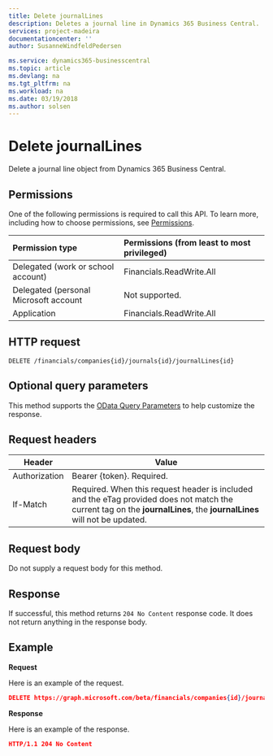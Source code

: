 ```yaml
---
title: Delete journalLines 
description: Deletes a journal line in Dynamics 365 Business Central.
services: project-madeira
documentationcenter: ''
author: SusanneWindfeldPedersen

ms.service: dynamics365-businesscentral
ms.topic: article
ms.devlang: na
ms.tgt_pltfrm: na
ms.workload: na
ms.date: 03/19/2018
ms.author: solsen
---
```


# Delete journalLines
Delete a journal line object from Dynamics 365 Business Central.

## Permissions
One of the following permissions is required to call this API. To learn more, including how to choose permissions, see [Permissions](/graph/permissions_reference).

|Permission type |Permissions (from least to most privileged)|
|:---------------|:------------------------------------------|
|Delegated (work or school account)|Financials.ReadWrite.All |
|Delegated (personal Microsoft account|Not supported.|
|Application|Financials.ReadWrite.All|

## HTTP request
```
DELETE /financials/companies{id}/journals{id}/journalLines{id}
```

## Optional query parameters
This method supports the [OData Query Parameters](/graph/query_parameters) to help customize the response.

## Request headers
|Header          |Value                     |
|----------------|--------------------------|
|Authorization   |Bearer {token}. Required. |
|If-Match        |Required. When this request header is included and the eTag provided does not match the current tag on the **journalLines**, the **journalLines** will not be updated. |

## Request body

Do not supply a request body for this method.

## Response

If successful, this method returns ```204 No Content``` response code. It does not return anything in the response body.

## Example

**Request**

Here is an example of the request.

```json
DELETE https://graph.microsoft.com/beta/financials/companies{id}/journals{id}/journalLines{id}
```

**Response** 

Here is an example of the response. 

```json
HTTP/1.1 204 No Content
```
